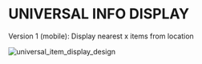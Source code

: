 # UNIVERSAL INFO DISPLAY

Version 1 (mobile):
Display nearest x items from location

![universal_item_display_design](https://user-images.githubusercontent.com/26150152/153199853-4c7d251f-da39-42b1-a879-6e4f9e588c1d.png)
